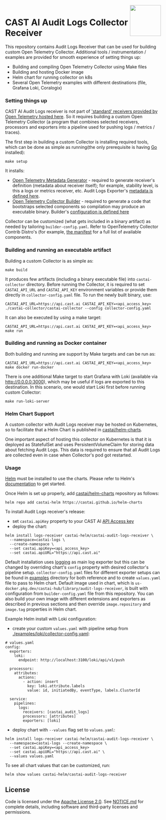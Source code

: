 <a href="https://cast.ai">
    <img src="https://cast.ai/wp-content/themes/cast/img/cast-logo-dark-blue.svg" align="right" height="100" />
</a>

CAST AI Audit Logs Collector Receiver
==================

This repository contains Audit Logs Receiver that can be used for building custom Open Telemetry Collector.
Additional tools / instrumentation / examples are provided for smooth experience of setting things up:
- Building and compiling Open Telemetry Collector using Make files
- Building and hosting Docker image
- Helm chart for running collector on k8s
- Several Open Telemetry examples with different destinations (file, Grafana Loki, Coralogix)


### Setting things up

CAST AI Audit Logs receiver is not part of ['standard' receivers provided by Open Telemetry hosted here](https://github.com/open-telemetry/opentelemetry-collector-contrib).
So it requires building a custom Open Telemetry Collector (a program that combines selected receivers, processors and exporters into a pipeline used for pushing logs / metrics / traces).

The first step in building a custom Collector is installing required tools, which can be done as simple as running(the only prerequisite is having [Go](https://golang.org/doc/install) installed):
```
make setup
```

It installs:
- [Open Telemetry Metadata Generator](https://github.com/open-telemetry/opentelemetry-collector-contrib/tree/main/cmd/mdatagen) -
  required to generate receiver's definition (metadata about receiver itself); for example, stability level, is this a logs or metrics receiver, etc. Audit Logs Exporter's [metadata is defined here](./auditlogsreceiver/metadata.yaml).
- [Open Telemetry Collector Builder](https://github.com/open-telemetry/opentelemetry-collector/tree/main/cmd/builder) -
  required to generate a code that bootstraps selected components so compilation may produce an executable binary. Builder's [configuration is defined here](./builder-config.yaml)

Collector can be customized (what gets included in a binary artifact) as needed by tailoring `builder-config.yaml`.
Refer to OpenTelemetry Collector Contrib Distro's (for example, [the manifest](https://github.com/open-telemetry/opentelemetry-collector-releases/blob/main/distributions/otelcol-contrib/manifest.yaml) for a full list of available components.

### Building and running an executable artifact

Building a custom Collector is as simple as:
```
make build
```

It produces few artifacts (including a binary executable file) into `castai-collector` directory.
Before running the Collector, it is required to set `CASTAI_API_URL` and `CASTAI_API_KEY` environment variables or provide them directly in `collector-config.yaml` file.
To run the newly built binary, use:
```
CASTAI_API_URL=https://api.cast.ai CASTAI_API_KEY=<api_access_key> ./castai-collector/castai-collector --config collector-config.yaml
```

It can also be executed by using a make target:
```
CASTAI_API_URL=https://api.cast.ai CASTAI_API_KEY=<api_access_key> make run
```

### Building and running as Docker container
Both building and running are support by Make targets and can be run as:
```
CASTAI_API_URL=https://api.cast.ai CASTAI_API_KEY=<api_access_key> make docker run-docker
```

There is one additional Make target to start Grafana with Loki (available via http://0.0.0.0:3000),
which may be useful if logs are exported to this destination.
In this scenario, one would start Loki first before running custom Collector:
```
make run-loki-server
```

### Helm Chart Support
A custom collector with Audit Logs receiver may be hosted on Kubernetes,
so to facilitate that a Helm Chart is published in [castai/helm-charts](https://github.com/castai/helm-charts).

One important aspect of hosting this collector on Kubernetes is that it is deployed as StatefulSet and uses PersistentVolumeClaim for storing data about fetching Audit Logs.
This data is required to ensure that all Audit Logs are collected even in case when Collector's pod got restarted.

### Usage
[Helm](https://helm.sh) must be installed to use the charts.
Please refer to Helm's [documentation](https://helm.sh/docs/) to get started.

Once Helm is set up properly, add [castai/helm-charts](https://github.com/castai/helm-charts) repository as follows:

```console
helm repo add castai-helm https://castai.github.io/helm-charts
```
To install Audit Logs receiver's release:
  * set `castai.apiKey` property to your CAST AI [API Access key](https://docs.cast.ai/docs/authentication#obtaining-api-access-key)
  * deploy the chart:
```shell
helm install logs-receiver castai-helm/castai-audit-logs-receiver \ 
  --namespace=castai-logs \
  --create-namespace \ 
  --set castai.apiKey=<api_access_key>
  --set castai.apiURL="https://api.cast.ai"
```
Default installation uses [logging](https://github.com/open-telemetry/opentelemetry-collector/tree/main/exporter/loggingexporter) as main log exporter but this can be changed by overriding chart's `config` property with desired collector's pipeline setup.  `collector-config.yaml` files for different exporter setups can be found in [examples](./examples/) directory for both reference and to create `values.yaml` file to pass to Helm chart.
Default image used in chart, which is `us-docker.pkg.dev/castai-hub/library/audit-logs-receiver`, is built with configuration from `builder-config.yaml` file from this repository. You can also build your own image with different extensions and exporters as described in previous sections and then override `image.repository` and `image.tag` properties in Helm chart.

Example Helm install with Loki configuration:
  * create your custom `values.yaml` with pipeline setup from [./examples/loki/collector-config.yaml](./examples/loki/collector-config.yaml):  
```shell
# values.yaml
config:
  exporters:
    loki:
      endpoint: http://localhost:3100/loki/api/v1/push

  processors:
    attributes: 
      actions:
        - action: insert
          key: loki.attribute.labels
          value: id, initiatedBy, eventType, labels.ClusterId

  service:
    pipelines:
      logs:
        receivers: [castai_audit_logs]
        processors: [attributes]
        exporters: [loki]
```
* deploy chart with `--values` flag set to `values.yaml`:
```shell
helm install logs-receiver castai-helm/castai-audit-logs-receiver \
  --namespace=castai-logs --create-namespace \
  --set castai.apiKey=<api_access_key>
  --set castai.apiURL="https://api.cast.ai" \
  --values values.yaml
```

To see all chart values that can be customized, run:
```shell
helm show values castai-helm/castai-audit-logs-receiver
```

## License

Code is licensed under the [Apache License 2.0](LICENSE). See [NOTICE.md](NOTICE.md) for complete details, including software and third-party licenses and permissions.
